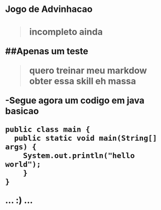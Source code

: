 <h1>Jogo de Advinhacao<h1>

>incompleto ainda

##Apenas um teste
>quero treinar 
>meu markdow
>obter essa skill eh massa

-Segue agora um codigo em java basicao

```
public class main {
  public static void main(String[] args) {
    System.out.println("hello world");
    }
}
```
...
:)
...
